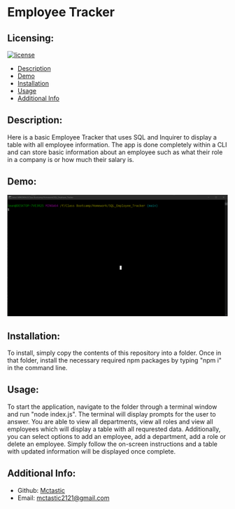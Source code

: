 # Employee Tracker

## Licensing:
[![license](https://img.shields.io/badge/license-MIT-blue)](https://shields.io)

- [Description](#description)
- [Demo](#demo)
- [Installation](#installation)
- [Usage](#usage)
- [Additional Info](#additional-info)

## Description:
Here is a basic Employee Tracker that uses SQL and Inquirer to display a table with all employee information. The app is done completely within a CLI and can store basic information about an employee such as what their role in a company is or how much their salary is. 

## Demo:
![demo of terminal questions](./demo/demo.gif)

## Installation:
To install, simply copy the contents of this repository into a folder. Once in that folder, install the necessary required npm packages by typing "npm i" in the command line. 

## Usage:
To start the application, navigate to the folder through a terminal window and run "node index.js". The terminal will display prompts for the user to answer. You are able to view all departments, view all roles and view all employees which will display a table with all requrested data. Additionally, you can select options to add an employee, add a department, add a role or delete an employee. Simply follow the on-screen instructions and a table with updated information will be displayed once complete. 

## Additional Info:
- Github: [Mctastic](https://github.com/mctastic)
- Email: mctastic2121@gmail.com 